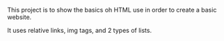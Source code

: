 This project is to show the basics oh HTML use in order to create a basic website. 

It uses relative links, img tags, and 2 types of lists. 